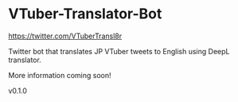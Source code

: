 # VTuber-Translator-Bot
https://twitter.com/VTuberTransl8r

Twitter bot that translates JP VTuber tweets to English using DeepL translator.

More information coming soon!


v0.1.0
